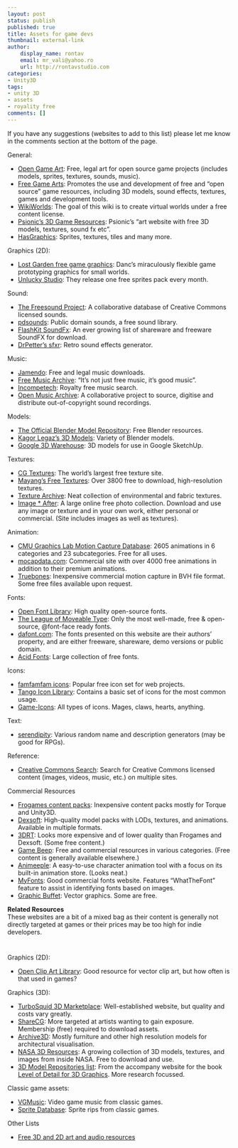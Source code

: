 ```yaml
---
layout: post
status: publish
published: true
title: Assets for game devs
thumbnail: external-link
author:
    display_name: rontav
    email: mr_vali@yahoo.ro
    url: http://rontavstudio.com
categories:
- Unity3D
tags:
- unity 3D
- assets
- royality free
comments: []
---
```

If you have any suggestions (websites to add to this list) please let me know in the comments section at the bottom of the page.
<p style="margin-bottom: 0;">General:</p>
<ul class="squareList">    
    <li><a href="http://opengameart.org/">Open Game Art</a><span>: Free, legal art for open source game projects (includes models, sprites, textures, sounds, music).</span></li>    
    <li><a href="http://freegamearts.tuxfamily.org/">Free Game Arts</a><span>: Promotes the use and development of free and “open source” game resources, including 3D models, sound effects, textures, games and development tools.</span></li>    
    <li><a href="http://virtualworlds.wikia.com/">WikiWorlds</a><span>: The goal of this wiki is to create virtual worlds under a free content license.</span></li>    
    <li><a href="http://www.psionic3d.co.uk/">Psionic’s 3D Game Resources</a><span>: Psionic’s “art website with free 3D models, textures, sound fx etc”.</span></li>    
    <li><a href="http://hasgraphics.com/">HasGraphics</a><span>: Sprites, textures, tiles and many more.</span></li>
</ul>
Graphics (2D):
<ul class="squareList">    
    <li><a href="http://www.lostgarden.com/search/label/free%20game%20graphics">Lost Garden free game graphics</a><span>: Danc’s miraculously flexible game prototyping graphics for small worlds.</span></li>    
    <li><a title="Unlucky Studio" href="http://www.unluckystudio.com" target="_blank">Unlucky Studio</a><span>: They release one free sprites pack every month.</span></li>
</ul>
Sound:
<ul class="squareList">    
    <li><a href="http://www.freesound.org/">The Freesound Project</a><span>: A collaborative database of Creative Commons licensed sounds.</span></li>    
    <li><a href="http://www.pdsounds.org/">pdsounds</a><span>: Public domain sounds, a free sound library.</span></li>    
    <li><a href="http://www.flashkit.com/soundfx/">FlashKit SoundFx</a><span>: An ever growing list of shareware and freeware SoundFX for download.</span></li>    
    <li><a href="http://www.drpetter.se/project_sfxr.html">DrPetter’s sfxr</a><span>: Retro sound effects generator.</span></li>
</ul>
Music:
<ul class="squareList">    
    <li><a href="http://www.jamendo.com">Jamendo</a><span>: Free and legal music downloads.</span></li>    
    <li><a href="http://freemusicarchive.org/">Free Music Archive</a><span>: “It’s not just free music, it’s good music”.</span></li>    
    <li><a href="http://incompetech.com/m/c/royalty-free/">Incompetech</a><span>: Royalty free music search.</span></li>    
    <li><a href="http://www.openmusicarchive.org/">Open Music Archive</a><span>: A collaborative project to source, digitise and distribute out-of-copyright sound recordings.</span></li>
</ul>
Models:
<ul class="squareList">    
    <li><a href="http://e2-productions.com/repository/index.php">The Official Blender Model Repository</a><span>: Free Blender resources.</span></li>    
    <li><a href="http://www.katorlegaz.com/3d_models/index.php">Kagor Legaz’s 3D Models</a><span>: Variety of Blender models.</span></li>    
    <li><a href="http://sketchup.google.com/3dwarehouse/">Google 3D Warehouse</a><span>: 3D models for use in Google SketchUp.</span></li>
</ul>
Textures:
<ul class="squareList">    
    <li><a href="http://www.cgtextures.com/">CG Textures</a><span>: The world’s largest free texture site.</span></li>    
    <li><a href="http://www.mayang.com/textures/">Mayang’s Free Textures</a><span>: Over 3800 free to download, high-resolution textures.</span></li>    
    <li><a href="http://www.texturearchive.com/">Texture Archive</a><span>: Neat collection of environmental and fabric textures.</span></li>    
    <li><a href="http://www.imageafter.com/">Image * After</a><span>: A large online free photo collection. Download and use any image or texture and in your own work, either personal or commercial. (Site includes images as well as textures).</span></li>
</ul>
Animation:
<ul class="squareList">    
    <li><a href="http://mocap.cs.cmu.edu/">CMU Graphics Lab Motion Capture Database</a><span>: 2605 animations in 6 categories and 23 subcategories. Free for all uses.</span></li>    
    <li><a href="http://www.mocapdata.com">mocapdata.com</a><span>: Commercial site with over 4000 free animations in addition to their premium animations.</span></li>    
    <li><a href="http://www.truebones.com/">Truebones</a><span>: Inexpensive commercial motion capture in BVH file format. Some free files available upon request.</span></li>
</ul>
Fonts:
<ul class="squareList">    
    <li><a href="http://openfontlibrary.org/">Open Font Library</a><span>: High quality open-source fonts.</span></li>    
    <li><a href="http://www.theleagueofmoveabletype.com/">The League of Moveable Type</a><span>: Only the most well-made, free &amp; open-source, @font-face ready fonts.</span></li>    
    <li><a href="http://www.dafont.com/">dafont.com</a><span>: The fonts presented on this website are their authors’ property, and are either freeware, shareware, demo versions or public domain.</span></li>    
    <li><a href="http://www.acidfonts.com/">Acid Fonts</a><span>: Large collection of free fonts.</span></li>
</ul>
Icons:
<ul class="squareList">    
    <li><a href="http://www.famfamfam.com/lab/icons/">famfamfam icons</a><span>: Popular free icon set for web projects.</span></li>    
    <li><a href="http://tango.freedesktop.org/Tango_Icon_Library">Tango Icon Library</a><span>: Contains a basic set of icons for the most common usage.</span></li>    
    <li><a href="http://game-icons.net/">Game-Icons</a><span>: All types of icons. Mages, claws, hearts, anything.</span></li>
</ul>
Text:
<ul class="squareList">    
    <li><a href="http://nine.frenchboys.net/index.php">serendipity</a><span>: Various random name and description generators (may be good for RPGs).</span></li>
</ul>
Reference:
<ul class="squareList">    
    <li><a href="http://search.creativecommons.org/">Creative Commons Search</a><span>: Search for Creative Commons licensed content (images, videos, music, etc.) on multiple sites.</span></li>
</ul>
Commercial Resources
<ul class="squareList">    
    <li><a href="http://www.frogames.net/content-packs.html">Frogames content packs</a><span>: Inexpensive content packs mostly for Torque and Unity3D.</span></li>    
    <li><a href="http://www.dexsoft-games.com/">Dexsoft</a><span>: High-quality model packs with LODs, textures, and animations. Available in multiple formats.</span></li>    
    <li><a href="http://www.3drt.com/">3DRT</a><span>: Looks more expensive and of lower quality than Frogames and Dexsoft. (Some free content.)</span></li>    
    <li><a href="http://www.gamebeep.com/">Game Beep</a><span>: Free and commercial resources in various categories. (Free content is generally available elsewhere.)</span></li>    
    <li><a href="http://www.animeeple.com">Animeeple</a><span>: A easy-to-use character animation tool with a focus on its built-in animation store. (Looks neat.)</span></li>    
    <li><a href="http://new.myfonts.com/">MyFonts</a><span>: Good commercial fonts website. Features “WhatTheFont” feature to assist in identifying fonts based on images.</span></li>    
    <li><a href="http://www.graphic-buffet.com/">Graphic Buffet</a><span>: Vector graphics. Some are free.</span></li>
</ul>
<b>Related Resources</b><br>
These websites are a bit of a mixed bag as their content is generally not directly targeted at games or their prices may be too high for indie developers.
<p style="margin-top: 40px;">Graphics (2D):</p>
<ul class="squareList">    
    <li><a href="http://www.openclipart.org/">Open Clip Art Library</a><span>: Good resource for vector clip art, but how often is that used in games?</span></li>
</ul>
Graphics (3D):
<ul class="squareList">    
    <li><a href="http://www.turbosquid.com/">TurboSquid 3D Marketplace</a><span>: Well-established website, but quality and costs vary greatly.</span></li>    
    <li><a href="http://www.sharecg.com/">ShareCG</a><span>: More targeted at artists wanting to gain exposure. Membership (free) required to download assets.</span></li>    
    <li><a href="http://archive3d.net/">Archive3D</a><span>: Mostly furniture and other high resolution models for architectural visualisation.</span></li>    
    <li><a href="http://www.nasa.gov/multimedia/3d_resources/">NASA 3D Resources</a><span>: A growing collection of 3D models, textures, and images from inside NASA. Free to download and use.</span></li>    
    <li><a href="http://lodbook.com/models/">3D Model Repositories list</a><span>: From the accompany website for the book <a href="http://lodbook.com/">Level of Detail for 3D Graphics</a>. More research focussed.</span></li>
</ul>
Classic game assets:
<ul class="squareList">    
    <li><a href="http://www.vgmusic.com/">VGMusic</a><span>: Video game music from classic games.</span></li>    
    <li><a href="http://sdb.drshnaps.com/">Sprite Database</a><span>: Sprite rips from classic games.</span></li>
</ul>
<p>
Other Lists
</p>
<ul class="squareList">    
    <li><a href="http://freegamedev.net/wiki/index.php/Free_3D_and_2D_art_and_audio_resources">Free 3D and 2D art and audio resources</a></li>
</ul>